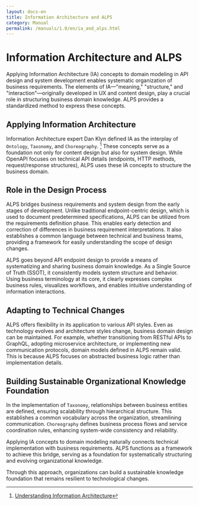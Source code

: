 ```yaml
---
layout: docs-en
title: Information Architecture and ALPS
category: Manual
permalink: /manuals/1.0/en/ia_and_alps.html
---
```


# Information Architecture and ALPS

Applying Information Architecture (IA) concepts to domain modeling in API design and system development enables systematic organization of business requirements. The elements of IA—"meaning," "structure," and "interaction"—originally developed in UX and content design, play a crucial role in structuring business domain knowledge. ALPS provides a standardized method to express these concepts.

## Applying Information Architecture

Information Architecture expert Dan Klyn defined IA as the interplay of `Ontology`, `Taxonomy`, and `Choreography`. [^uia] These concepts serve as a foundation not only for content design but also for system design. While OpenAPI focuses on technical API details (endpoints, HTTP methods, request/response structures), ALPS uses these IA concepts to structure the business domain.

[^uia]: [Understanding Information Architecture](https://understandinggroup.com/ia-theory/understanding-information-architecture)

## Role in the Design Process

ALPS bridges business requirements and system design from the early stages of development. Unlike traditional endpoint-centric design, which is used to document predetermined specifications, ALPS can be utilized from the requirements definition phase. This enables early detection and correction of differences in business requirement interpretations. It also establishes a common language between technical and business teams, providing a framework for easily understanding the scope of design changes.

ALPS goes beyond API endpoint design to provide a means of systematizing and sharing business domain knowledge. As a Single Source of Truth (SSOT), it consistently models system structure and behavior. Using business terminology at its core, it clearly expresses complex business rules, visualizes workflows, and enables intuitive understanding of information interactions.

## Adapting to Technical Changes

ALPS offers flexibility in its application to various API styles. Even as technology evolves and architecture styles change, business domain design can be maintained. For example, whether transitioning from RESTful APIs to GraphQL, adopting microservice architecture, or implementing new communication protocols, domain models defined in ALPS remain valid. This is because ALPS focuses on abstracted business logic rather than implementation details.

## Building Sustainable Organizational Knowledge Foundation

In the implementation of `Taxonomy`, relationships between business entities are defined, ensuring scalability through hierarchical structure. This establishes a common vocabulary across the organization, streamlining communication. `Choreography` defines business process flows and service coordination rules, enhancing system-wide consistency and reliability.

Applying IA concepts to domain modeling naturally connects technical implementation with business requirements. ALPS functions as a framework to achieve this bridge, serving as a foundation for systematically structuring and evolving organizational knowledge.

Through this approach, organizations can build a sustainable knowledge foundation that remains resilient to technological changes.
